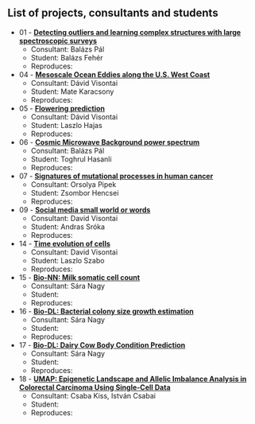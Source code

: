 ## List of projects, consultants and students

* 01 - [**Detecting outliers and learning complex structures with large spectroscopic surveys**](Projects/01-astro_UMAP/)
  * Consultant: Balázs Pál
  * Student: Balázs Fehér
  * Reproduces: 
* 04 - [**Mesoscale Ocean Eddies along the U.S. West Coast**](Projects/04-earthsci_ocean/)
  * Consultant: Dávid Visontai
  * Student: Mate Karacsony
  * Reproduces:
* 05 - [**Flowering prediction**](Projects/05-flowering_prediction/)
  * Consultant: Dávid Visontai
  * Student: Laszlo Hajas
  * Reproduces: 
* 06 - [**Cosmic Microwave Background power spectrum**](Projects/06-astro_CMB/)
  * Consultant: Balázs Pál
  * Student: Toghrul Hasanli
  * Reproduces: 
* 07 - [**Signatures of mutational processes in human cancer**](Projects/07-mutational_signatures_in_cancer/)
  * Consultant: Orsolya Pipek
  * Student: Zsombor Hencsei
  * Reproduces: 
* 09 - [**Social media small world or words**](Projects/09-social_media_small_world_or_words/)
  * Consultant: David Visontai
  * Student: Andras Sróka
  * Reproduces: 
* 14 - [**Time evolution of cells**](Projects/14-cell_motion/)
  * Consultant: David Visontai
  * Student: Laszlo Szabo
  * Reproduces:
* 15 - [**Bio-NN: Milk somatic cell count**](Projects/15-subclinical_mastitis/)
  * Consultant: Sára Nagy
  * Student:
  * Reproduces:
* 16 - [**Bio-DL: Bacterial colony size growth estimation**](Projects/16-bacterial_growth_rate/)
  * Consultant: Sára Nagy
  * Student:
  * Reproduces:
* 17 - [**Bio-DL: Dairy Cow Body Condition Prediction**](Projects/17-scoring_body_condition/)
  * Consultant: Sára Nagy
  * Student:
  * Reproduces:
* 18 - [**UMAP: Epigenetic Landscape and Allelic Imbalance Analysis in Colorectal Carcinoma Using Single-Cell Data**](Projects/18-BIO-UMAP-Epigenetic-Landscape/)
  * Consultant: Csaba Kiss, István Csabai
  * Student: 
  * Reproduces: 

